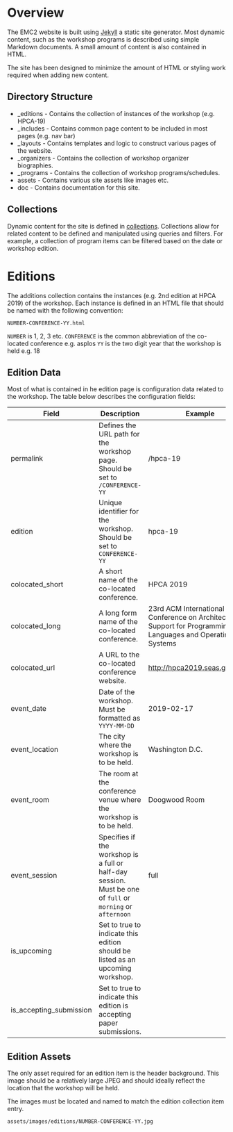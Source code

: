 # Overview

The EMC2 website is built using [Jekyll](https://jekyllrb.com/) a static site generator.
Most dynamic content, such as the workshop programs is described using simple Markdown
documents. A small amount of content is also contained in HTML.

The site has been designed to minimize the amount of HTML or styling work required when
adding new content.

## Directory Structure
* _editions - Contains the collection of instances of the workshop (e.g. HPCA-19)
* _includes - Contains common page content to be included in most pages (e.g. nav bar)
* _layouts - Contains templates and logic to construct various pages of the website.
* _organizers - Contains the collection of workshop organizer biographies.
* _programs - Contains the collection of workshop programs/schedules.
* assets - Contains various site assets like images etc.
* doc - Contains documentation for this site.

## Collections

Dynamic content for the site is defined in [collections](https://jekyllrb.com/docs/collections/).
Collections allow for related content to be defined and manipulated using queries and filters.
For example, a collection of program items can be filtered based on the date or workshop edition.

# Editions

The additions collection contains the instances (e.g. 2nd edition at HPCA 2019) of the workshop.
Each instance is defined in an HTML file that should be named with the following convention:

`NUMBER-CONFERENCE-YY.html`

`NUMBER` is 1, 2, 3 etc.
`CONFERENCE` is the common abbreviation of the co-located conference e.g. asplos
`YY` is the two digit year that the workshop is held e.g. 18 

## Edition Data

Most of what is contained in he edition page is configuration data related to the workshop.
The table below describes the configuration fields:

| Field                   | Description                                                                                                | Example                                                                                                    |
|-------------------------|------------------------------------------------------------------------------------------------------------|------------------------------------------------------------------------------------------------------------|
| permalink               | Defines the URL path for the workshop page. Should be set to `/CONFERENCE-YY`                              | /hpca-19                                                                                                   |
| edition                 | Unique identifier for the workshop. Should be set to `CONFERENCE-YY`                                       | hpca-19                                                                                                    |
| colocated_short         | A short name of the co-located conference.                                                                 | HPCA 2019                                                                                                  |
| colocated_long          | A long form name of the co-located conference.                                                             | 23rd ACM International Conference on Architectural Support for Programming Languages and Operating Systems |
| colocated_url           | A URL to the co-located conference website.                                                                | http://hpca2019.seas.gwu.edu/                                                                              |
| event_date              | Date of the workshop. Must be formatted as `YYYY-MM-DD`                                                    | 2019-02-17                                                                                                 |
| event_location          | The city where the workshop is to be held.                                                                 | Washington D.C.                                                                                            |
| event_room              | The room at the conference venue where the workshop is to be held.                                         | Doogwood Room                                                                                              |
| event_session           | Specifies if the workshop is a full or half-day session. Must be one of `full` or `morning` or `afternoon` | full                                                                                                       |
| is_upcoming             | Set to true to indicate this edition should be listed as an upcoming workshop.                             |                                                                                                            |
| is_accepting_submission | Set to true to indicate this edition is accepting paper submissions.                                       |                                                                                                            |

## Edition Assets

The only asset required for an edition item is the header background. This image should be a relatively
large JPEG and should ideally reflect the location that the workshop will be held.

The images must be located and named to match the edition collection item entry.

`assets/images/editions/NUMBER-CONFERENCE-YY.jpg`
